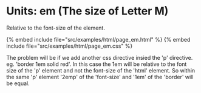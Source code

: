 # Units: em (The size of Letter M)

Relative to the font-size of the element.

{% embed include file="src/examples/html/page_em.html" %}
{% embed include file="src/examples/html/page_em.css" %}


The problem will be if we add another css directive insied the 'p' directive. eg. 'border 1em solid red'.
In this case the 1em will be relative to the font size of the 'p' element and not the font-size of the 'html'
element. So within the same 'p' element '2emp' of the 'font-size' and '1em' of the 'border' will be equal.

